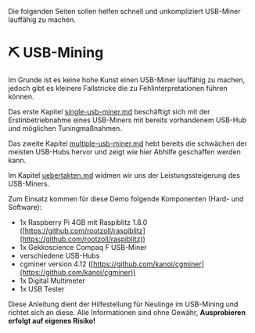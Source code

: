  Die folgenden Seiten sollen helfen schnell und unkompliziert USB-Miner
  lauffähig zu machen.

# ⛏ USB-Mining

Im Grunde ist es keine hohe Kunst einen USB-Miner lauffähig zu machen, jedoch gibt es kleinere Fallstricke die zu Fehlinterpretationen führen können. &#x20;

Das erste Kapitel [single-usb-miner.md](single-usb-miner.md "mention") beschäftigt sich mit der Erstinbetriebnahme eines USB-Miners mit bereits vorhandenem USB-Hub und möglichen Tuningmaßnahmen.

Das zweite Kapitel [multiple-usb-miner.md](multiple-usb-miner.md "mention") hebt bereits die schwächen der meisten USB-Hubs hervor und zeigt wie hier Abhilfe geschaffen werden kann.

Im Kapitel [uebertakten.md](uebertakten.md "mention") widmen wir uns der Leistungssteigerung des USB-Miners.

Zum Einsatz kommen für diese Demo folgende Komponenten (Hard- und Software):

* 1x Raspberry Pi 4GB mit Raspiblitz 1.8.0 ([https://github.com/rootzoll/raspiblitz](https://github.com/rootzoll/raspiblitz))
* 1x Gekkoscience Compaq F USB-Miner
* verschiedene USB-Hubs
* cgminer version 4.12 ([https://github.com/kanoi/cgminer](https://github.com/kanoi/cgminer))
* 1x Digital Multimeter
* 1x USB Tester

Diese Anleitung dient der Hilfestellung für Neulinge im USB-Mining und richtet sich an diese. Alle Informationen sind ohne Gewähr, **Ausprobieren erfolgt auf eigenes Risiko!**
